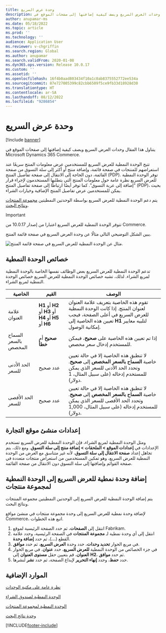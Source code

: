 ```yaml
---
title: وحدة عرض السريع
description: يتناول هذا المقال وحدات العرض السريع ويصف كيفية إضافتها إلى صفحات الموقع في Microsoft Dynamics 365 Commerce.
author: anupamar-ms
ms.date: 05/18/2022
ms.topic: article
ms.prod: ''
ms.technology: ''
audience: Application User
ms.reviewer: v-chgriffin
ms.search.region: Global
ms.author: anupamar
ms.search.validFrom: 2020-01-08
ms.dyn365.ops.version: Release 10.0.17
ms.custom: ''
ms.assetid: ''
ms.openlocfilehash: 16f4b0aad803434f10a1c0ab8375552772ee534a
ms.sourcegitcommit: 87e727005399c82cbb6509f5ce9fb33d18928d30
ms.translationtype: HT
ms.contentlocale: ar-SA
ms.lasthandoff: 08/12/2022
ms.locfileid: "9286854"
---
```

# <a name="quick-view-module"></a>وحدة عرض السريع

[!include [banner](includes/banner.md)]

يتناول هذا المقال وحدات العرض السريع ويصف كيفية إضافتها إلى صفحات الموقع في Microsoft Dynamics 365 Commerce.

تتيح الوحدة النمطية للعرض السريع للمستخدمين عرض معلومات المنتج سريعًا عند استعراضهم للمنتجات في صفحة قائمة، وإضافة منتج أو أكثر إلى سلة التسوق من صفحة القائمة، دون الحاجة إلى الانتقال إلى صفحة تفاصيل المنتج (PDP). توفر الوحدة النمطية للعرض السريع نظرة عامة حول معلومات المنتج التي يتطلبها المستخدمون لإجراء قرار "إضافة إلى عربة التسوق". كما توفر أيضًا ارتباطًا إلى صفحة تفاصيل المنتج (PDP)، بحيث يمكن للمستخدمين عرض تفاصيل المنتج الإضافية وخيارات الشراء.

يتم دعم الوحدة النمطية للعرض السريع بواسطة الوحدتين النمطيتين [مجموعة المنتجات](product-collection-module-overview.md) و[نتائج البحث](search-result-module.md).

> [!IMPORTANT]
> تتوفر الوحدة النمطية للعرض السريع اعتبارا من إصدار 10.0.17 من Commerce.

يبين الشكل التوضيحي التالي مثالًا عن وحدة العرض السريع في صفحة قائمة المنتج.

![مثال عن الوحدة النمطية للعرض السريع في صفحة قائمة المنتج.](./media/ecommerce-quickview.PNG)

## <a name="module-properties"></a>خصائص الوحدة النمطية

تدعم الوحدة النمطية للعرض السريع بعض الوظائف نفسها الخاصة بالوحدة النمطية لمربع الشراء. لذلك، تشبه خصائص الوحدة النمطية للعرض السريع خصائص الوحدة النمطية لمربع الشراء.

| الخاصية | القيم | الوصف |
|----------------|--------|-------------|
| علامة العنوان | **H1** أو **H2** أو **H3** أو **H4** أو **H5** أو **H6** |  تقوم هذه الخاصية بتعريف علامة العنوان لعنوان المنتج. إذا كانت الوحدة النمطية للعرض السريع في أعلى الصفحة، فيجب تعيين هذه الخاصية إلى **H1** لتلبيه معايير إمكانية الوصول. |
| السماح بالسعر المخصص | **صحيح** أم **خطأ** | إذا تم تعيين هذه الخاصية على **صحيح**، فيمكن للمستخدم إدخال سعر مخصص. |
| الحد الأدنى للسعر | عدد صحيح | لا تنطبق هذه الخاصية إلا في حالة تعيين خاصية **السماح بالسعر المخصص** إلى **صحيح**. وتحدد الحد الأدنى للسعر الذي يمكن للمستخدم إدخاله (على سبيل المثال، 1 دولار). |
| الحد الأقصى للسعر | عدد صحيح | لا تنطبق هذه الخاصية إلا في حالة تعيين خاصية **السماح بالسعر المخصص** إلى **صحيح**. وتحدد الحد الأقصى للسعر الذي يمكن للمستخدم إدخاله (على سبيل المثال، 1,000 دولار). |

## <a name="commerce-site-builder-settings"></a>إعدادات منشئ موقع التجارة

ومثل الوحدة النمطية لمربع الشراء، فإن الوحدة النمطية للعرض السريع تستخدم الإعدادات في **إعدادات الموقع \> الملحقات \> إضافة منتج إلى سلة التسوق**. ومع ذلك، يتم تجاهل إعداد **صفحة الانتقال إلى سلة التسوق**، لأنه غير متناسق مع الغرض من الوحدة النمطية للعرض السريع، وهو تمكين المستخدمين من استعراض منتجات متعددة في صفحة القوائم وإضافتها إلى سلة التسوق دون الانتقال من صفحة القائمة.

## <a name="add-a-quick-view-module-to-a-product-collection-module"></a>إضافة وحدة نمطية للعرض السريع إلى الوحدة النمطية لمجموعة منتجات

يتم إضافة الوحدة النمطية للعرض السريع إلى الوحدتين النمطيتين مجموعة المنتجات ونتائج البحث.

لإضافة وحدة نمطية للعرض السريع إلى وحدة مجموعة منتجات في منشئ مواقع Commerce، اتبع هذه الخطوات.

1. انتقل إلى **الصفحات**، ثم حدد الصفحة الرئيسية لموقع Fabrikam.
1. انتقل إلى أي وحدة نمطية لـ **مجموعة المنتجات** في الصفحة الرئيسية، وحدد علامة القطع (**...**)، ثم حدد **إضافة وحدة**.
1. في مربع الحوار **تحديد وحدات**، حدد وحدة **العرض السريع**، ثم حدد **موافق**.
1. في جزء الخصائص من الوحدة النمطية **للعرض السريع**، حدد **عنوان**. في مربع الحوار **العنوان**، قم بتعيين حقل **مستوى العنوان** إلى **H2**، ثم حدد **موافق**.
1. حدد **حفظ**، وحدد **إنهاء التحرير** لإيداع الصفحة، ثم حدد **نشر** لنشرها.

## <a name="additional-resources"></a>الموارد الإضافية

[نظرة عامة على مكتبة الوحدات](starter-kit-overview.md)

[الوحدة النمطية لصندوق الشراء](add-buy-box.md)

[الوحدة النمطية لمجموعة المنتجات](product-collection-module-overview.md)

[وحدة نتائج البحث](search-result-module.md)


[!INCLUDE[footer-include](../includes/footer-banner.md)]
